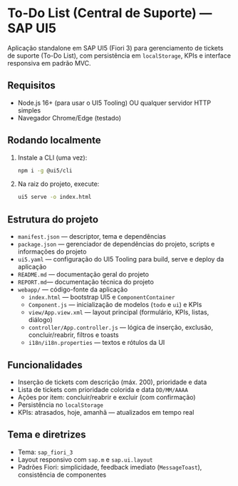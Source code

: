 # To-Do List (Central de Suporte) — SAP UI5

Aplicação standalone em SAP UI5 (Fiori 3) para gerenciamento de tickets de suporte (To-Do List), com persistência em `localStorage`, KPIs e interface responsiva em padrão MVC.

## Requisitos

- Node.js 16+ (para usar o UI5 Tooling) OU qualquer servidor HTTP simples
- Navegador Chrome/Edge (testado)

## Rodando localmente

1. Instale a CLI (uma vez):
   ```bash
   npm i -g @ui5/cli
   ```
2. Na raiz do projeto, execute:
   ```bash
   ui5 serve -o index.html
   ```

## Estrutura do projeto

- `manifest.json` — descriptor, tema e dependências
- `package.json` — gerenciador de dependências do projeto, scripts e informações do projeto
- `ui5.yaml` — configuração do UI5 Tooling para build, serve e deploy da aplicação
- `README.md` — documentação geral do projeto
- `REPORT.md`— documentação técnica do projeto
- `webapp/` — código-fonte da aplicação
  - `index.html` — bootstrap UI5 e `ComponentContainer`
  - `Component.js` — inicialização de modelos (`todo` e `ui`) e KPIs
  - `view/App.view.xml` — layout principal (formulário, KPIs, listas, diálogo)
  - `controller/App.controller.js` — lógica de inserção, exclusão, concluir/reabrir, filtros e toasts
  - `i18n/i18n.properties` — textos e rótulos da UI


## Funcionalidades

- Inserção de tickets com descrição (máx. 200), prioridade e data
- Lista de tickets com prioridade colorida e data `DD/MM/AAAA`
- Ações por item: concluir/reabrir e excluir (com confirmação)
- Persistência no `localStorage`
- KPIs: atrasados, hoje, amanhã — atualizados em tempo real

## Tema e diretrizes

- Tema: `sap_fiori_3`
- Layout responsivo com `sap.m` e `sap.ui.layout`
- Padrões Fiori: simplicidade, feedback imediato (`MessageToast`), consistência de componentes

